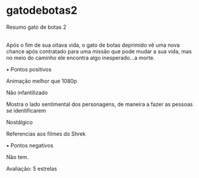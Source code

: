 <!DOCTYPE html>
<html lang="en">
<head>
    <meta charset="UTF-8">
    <meta http-equiv="X-UA-Compatible" content="IE=edge">
    <meta name="viewport" content="width=device-width, initial-scale=1.0">
    <title>Document</title>
</head>
<body>
    
</body>
</html>
<h1>gatodebotas2</h1>
<imgsrc="https://leiturinha.com.br/blog/wp-content/uploads/2023/01/imagem-gato-de-botas-3.png"></imgsrc>
<p>Resumo gato de botas 2</p>
<p><br />Ap&oacute;s o fim de sua oitava vida, o gato de botas deprimido v&ecirc; uma nova chance ap&oacute;s contratado para uma miss&atilde;o que pode mudar a sua vida, mas no meio do caminho ele encontra algo inesperado...a morte.</p>
<p>&bull; Pontos positivos</p>
<p>Anima&ccedil;&atilde;o melhor que 1080p</p>
<p>N&atilde;o infantilizado</p>
<p>Mostra o lado sentimental dos personagens, de maneira a fazer as pessoas se identificarem</p>
<p>Nost&aacute;lgico</p>
<p>Referencias aos filmes do Shrek</p>
<p>&bull; Pontos negativos</p>
<p>N&atilde;o tem.</p>
<p>Avalia&ccedil;&atilde;o: 5 estrelas</p>